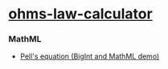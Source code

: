 [ohms-law-calculator](https://dirkarnez.github.io/ohms-law-calculator)
======================================================================
### MathML
- [Pell's equation (BigInt and MathML demo)](https://people.igalia.com/fwang/pell-bigint-mathml/)
